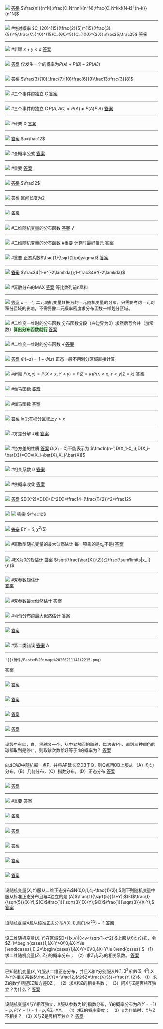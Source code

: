 ![](附件/Pasted%20image%2020221016153910.png)
~~[答案](概率论/答案.md#^06l5bg)~~ $\frac{n!}{n^N};\frac{C_N^nn!}{n^N};\frac{C_N^kk!(N-k)^{n-k}}{n^N}$

---
![](附件/Pasted%20image%2020221016154315.png)
#绝对概率 $C_{20}^{15}(\frac{2}{5})^{15}(\frac{3}{5})^5;\frac{C_{40}^{15}C_{60}^5}{C_{100}^{20}};\frac25;\frac25$
~~[答案](概率论/答案.md#^9n2yna)~~

---
![](附件/Pasted%20image%2020221016155104.png)
#新颖 $x+y<a$
[答案](概率论/答案.md#^pa9hdq)

---
![](附件/Pasted%20image%2020221016155847.png)
[答案](概率论/答案.md#^v8u6em)  仅发生一个的概率为$P(A)+P(B)-2P(AB)$

---
![](附件/Pasted%20image%2020221016160209.png)
~~[答案](概率论/答案.md#^o72m6f)~~ $\frac{3}{10};\frac{7}{10}\frac{6}{9}\frac13;\frac{3}{8}$

---
![](附件/Pasted%20image%2020221016162321.png)
#三个事件的独立 C
~~[答案](概率论/答案.md#^0nsam9)~~

---
![](附件/Pasted%20image%2020221016162748.png)
#三个事件的独立 C $P(A,AC)=P(A)\ne P(A)P(A)$
~~[答案](概率论/答案.md#^qgkmmk)~~

---
![](附件/Pasted%20image%2020221016164255.png)
#经典 D
~~[答案](概率论/答案.md#^ffgbnz)~~

---
![](附件/Pasted%20image%2020221016164537.png)
~~[答案](概率论/答案.md#^0vha3s)~~ $a=\frac12$

---
![](附件/Pasted%20image%2020221016164835.png)
#全概率公式 
[答案](概率论/答案.md#^4ie55m)

---
![](附件/Pasted%20image%2020221016165903.png)
#重要 
[答案](概率论/答案.md#^xag004)

---
![](附件/Pasted%20image%2020221016170832.png)
~~[答案](概率论/答案.md#^ilc58v)~~ $\frac12$

---
![](附件/Pasted%20image%2020221016171057.png)
[答案](概率论/答案.md#^xppwmt) 区间长度为2

---
![](附件/Pasted%20image%2020221017160634.png)
[答案](概率论/答案.md#^85d4yq)

---
![](附件/Pasted%20image%2020221017162140.png)
#二维随机变量的分布函数 
~~[答案](概率论/答案.md#^3hwbpg)~~ √

---
![](附件/Pasted%20image%2020221017162632.png)
#二维随机变量的分布函数 #重要 计算时最好换元
[答案](概率论/答案.md#^2i4v06) 

---
![](附件/Pasted%20image%2020221017170001.png)
#重要 正态系数$\frac{1}{\sqrt{2\pi}\sigma}$
[答案](概率论/答案.md#^d6pvdg)

---
![](附件/Pasted%20image%2020221017172058.png)
~~[答案](概率论/答案.md#^4hae0k)~~ $\frac34(1-e^{-2\lambda});1-\frac34e^{-2\lambda}$

---
![](附件/Pasted%20image%2020221017173122.png)
#离散分布的MAX
[答案](概率论/答案.md#^wtug9s) 等比数列前n项和

---
![](附件/Pasted%20image%2020221017174526.png)
[答案](概率论/答案.md#^u6sb7m) $a=-1;$ 二元随机变量转换为的一元随机变量的分布，只需要考虑一元对积分区域的影响，不需要像二元概率密度求分布函数一样划分区域。

---
![](附件/Pasted%20image%2020221017175732.png)
#二维变一维时的分布函数 分布函数分段（左边界为0）求然后再合并（加常数）<mark style="background: #b8f3b8;">算出分布函数就行</mark>
[答案](概率论/答案.md#^mnvudy)

---
![](附件/Pasted%20image%2020221018153203.png)
#二维变一维时的分布函数 √
~~[答案](概率论/答案.md#^cz8vbg)~~

---
![](附件/Pasted%20image%2020221018155415.png)
[答案](概率论/答案.md#^ou0txn) $\Phi(-z)=1-\Phi(z)$ 正态一般不用划分区域直接计算。

---
![](附件/屏幕截图%202022-10-18%20155941.png)
#新颖 $F(x,y)=P(X<x,Y<y)=P(Z=k)P(X<x,Y<y|Z=k)$
[答案](概率论/答案.md#^5xgaa2)

---
![](附件/Pasted%20image%2020221018170015.png)
#伽马函数 
[答案](概率论/答案.md#^0u1h0u)

---
![](附件/Pasted%20image%2020221018170246.png)
#伽马函数 
[答案](概率论/答案.md#^7uzwm3)

---
![](附件/Pasted%20image%2020221018170555.png)
[答案](概率论/答案.md#^zl3zbg) $\ln 2;$在积分区域上$y>x$

---
![](附件/Pasted%20image%2020221018170906.png)
#方差分解 #难 
[答案](概率论/答案.md#^hchus5)

---
![](附件/Pasted%20image%2020221018171519.png)
#协方差的性质
[答案](概率论/答案.md#^ecyp76) $D(X_i-\bar{X})$不能表示为 $\frac1n(n-1)D(X_1-X_j);D(X_i-\bar{X})=COV(X_i-\bar{X},X_j-\bar{X})$

---
![](附件/Pasted%20image%2020221018172022.png)
#相关系数 D
~~[答案](概率论/答案.md#^x2j369)~~

---
![](附件/Pasted%20image%2020221019111536.png)
#依概率收敛
[答案](概率论/答案.md#^4igxgf)

---
![](附件/Pasted%20image%2020221019111315.png)
[答案](概率论/答案.md#^9j38i7) $E(X^2)=D(X)+E^2(X)=\frac14+(\frac{1}{2})^2=\frac12$

---
![](附件/Pasted%20image%2020221019112103.png)
![](附件/Pasted%20image%2020221019112111.png)
~~[答案](概率论/答案.md#^dhgo8d)~~ $\frac12$

---
![](附件/Pasted%20image%2020221019112427.png)
~~[答案](概率论/答案.md#^o5i98p)~~ $EY=5;\chi^2(5)$

---
![](附件/Pasted%20image%2020221019141726.png)
#离散型随机变量的最大似然估计 每一项乘的是$x_i,$不是$i$
[答案](概率论/答案.md#^mnem62)

---
![](附件/Pasted%20image%2020221019142351.png)
#EX为0的矩估计 
[答案](概率论/答案.md#^5pwf74) $\sqrt{\frac{\bar{X}}{2}};2\frac{\sum\limits|x_i|}{n}$

---
![](附件/Pasted%20image%2020221019143251.png)
#双参数矩估计  
[答案](概率论/答案.md#^9e5y9j)

---
![](附件/Pasted%20image%2020221019143831.png)
#双参数最大似然估计
[答案](概率论/答案.md#^jxse6y)

---
![](附件/Pasted%20image%2020221019144729.png)
#均匀分布的最大似然估计
[答案](概率论/答案.md#^f9gype)

---
![](附件/Pasted%20image%2020221019145307.png)
[答案](概率论/答案.md#^xnyiys)

---
![](附件/Pasted%20image%2020221019145750.png)
#第二类错误
~~[答案](概率论/答案.md#^t030ml)~~ A

---
	![](附件/Pasted%20image%2020221114162215.png)
[答案](概率论/答案.md#^rrik37)

---
![](附件/Pasted%20image%2020221114163431.png)
[答案](概率论/答案.md#^98zq17)

---
![](附件/Pasted%20image%2020221114164056.png)
[答案](概率论/答案.md#^k8w51v)

---
![](附件/Pasted%20image%2020221115075800.png)
[答案](概率论/答案.md#^v8pgve)

---
![](附件/Pasted%20image%2020221115080652.png)
[答案](概率论/答案.md#^0k334r)

---
设袋中有红，白，黑球各一个，从中又放回的取球，每次去1个，直到三种颜色的球都取到是停止，则取球次数恰好等于4的概率为？
[答案](概率论/答案.md#^6z9za7)

---
向$\Delta OAB$中随机掷一点P，并将AP延长交OB于Q，则Q点再OB上服从
（A）均匀分布，（B）几何分布，（C）指数分布，（D）正态分布
[答案](概率论/答案.md#^rdrkb5)

---
![](附件/Pasted%20image%2020221116085613.png)
[答案](概率论/答案.md#^lgtvt4)

---
![](附件/Pasted%20image%2020221116085817.png)
#重要
[答案](概率论/答案.md#^bzfpem)

---
![](附件/Pasted%20image%2020221116091638.png)
[答案](概率论/答案.md#^061pll)

---
![](附件/Pasted%20image%2020221117143323.png)
[答案](概率论/答案.md#^nozztx)

---
![](附件/Pasted%20image%2020221117143617.png)
[答案](概率论/答案.md#^y8xhoi)

---
![](附件/Pasted%20image%2020221117145131.png)
[答案](概率论/答案.md#^p71q1f)

---
![](附件/Pasted%20image%2020221117150921.png)
[答案](概率论/答案.md#^q19ir3)

---
 设随机变量$(X,Y)$服从二维正态分布$N(0,0;1,4;-\frac{1}{2}),$则下列随机变量中服从标准正态分布且与$X$独立的是
 (A)$\frac{1}{\sqrt{5}}(X+Y);$(B)$\frac{1}{\sqrt{5}}(X-Y);$(C)$\frac{1}{\sqrt{3}}(X+Y);$(D)$\frac{1}{\sqrt{3}}(X-Y);$
[答案](概率论/答案.md#^4hl40g)

---
设随机变量X服从标准正态分布$N(0,1),$则$E(Xe^{2X})=?$
[答案](概率论/答案.md#^zaa3od)

---
设二维随机变量$(X,Y)$在区域$D={(x,y)|0<y<\sqrt{1-x^2}}$上服从均匀分布，令$Z_1=\begin{cases}1,&X-Y>0\\0,&X-Y\le )\end{cases};Z_2=\begin{cases}1,&X+Y>0\\0,&X+Y\le 0\end{cases}.$
（1）求二维随机变量$(Z_1,Z_2)$的概率分布；
（2）求$Z_1$与$Z_2$的相关系数。
[答案](概率论/答案.md#^28vflj)

---
已知随机变量$(X,Y)$服从二维正态分布，并且X和Y分别服从$N(1,3^2)$和$N(9,4^2),$X与Y的相关系数$\rho_{XY}=-\frac12,$设$Z=\frac{X}{3}+\frac{Y}{2}$.
（1）求Z的数学期望EZ和方差DZ；
（2）求X和Z的相关系数；
（3）问X与Z是否相互独立？为什么？
[答案](概率论/答案.md#^414qxc)

---
设随机变量X与Y相互独立，X服从参数为1的指数分布，Y的概率分布为$P(Y=-1)=p,P(Y=1)=1-p,$令Z=XY。
（1）求Z的概率密度；
（2）p为何值时，X与Z不相关？
（3）X与Z是否相互独立？
[答案](概率论/答案.md#^04l6q0)

---
